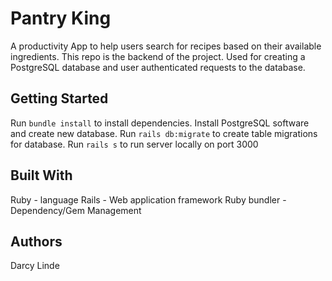 # Pantry King

A productivity App to help users search for recipes based on their available ingredients.
This repo is the backend of the project.
Used for creating a PostgreSQL database and user authenticated requests to the database.

## Getting Started

Run `bundle install` to install dependencies.
Install PostgreSQL software and create new database.
Run `rails db:migrate` to create table migrations for database.
Run `rails s` to run server locally on port 3000

## Built With

Ruby - language
Rails - Web application framework
Ruby bundler - Dependency/Gem Management

## Authors

Darcy Linde
